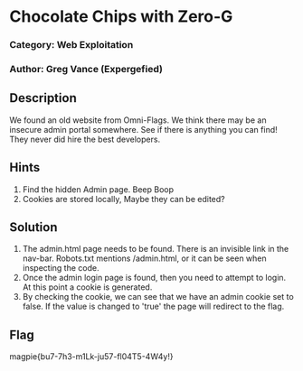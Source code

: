 # Chocolate Chips with Zero-G

### Category: Web Exploitation
### Author: Greg Vance (Expergefied)

## Description
We found an old website from Omni-Flags. We think there may be an insecure admin portal somewhere. See if there is anything you can find! They never did hire the best developers.

## Hints
1. Find the hidden Admin page. Beep Boop
2. Cookies are stored locally, Maybe they can be edited?

## Solution
1. The admin.html page needs to be found. There is an invisible link in the nav-bar. Robots.txt mentions /admin.html, or it can be seen when inspecting the code.
2. Once the admin login page is found, then you need to attempt to login. At this point a cookie is generated.
3. By checking the cookie, we can see that we have an admin cookie set to false. If the value is changed to 'true' the page will redirect to the flag.

## Flag
magpie{bu7-7h3-m1Lk-ju57-fl04T5-4W4y!}
